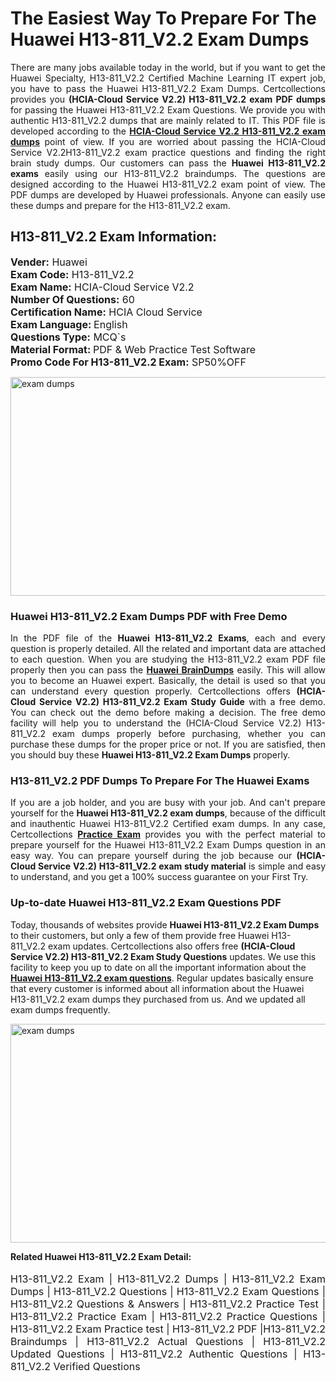 <h1>The Easiest Way To Prepare For The Huawei H13-811_V2.2 Exam Dumps</h1> <p style="text-align:justify">There are many jobs available today in the world, but if you want to get the Huawei Specialty, H13-811_V2.2 Certified Machine Learning IT expert job, you have to pass the Huawei H13-811_V2.2 Exam Dumps. Certcollections provides you <strong>(HCIA-Cloud Service V2.2) H13-811_V2.2 exam PDF dumps</strong> for passing the Huawei H13-811_V2.2 Exam Questions. We provide you with authentic H13-811_V2.2 dumps that are mainly related to IT. This PDF file is developed according to the <a href="https://www.certsofficial.com/huawei/h13-811_v2.2-questions"><strong>HCIA-Cloud Service V2.2 H13-811_V2.2 exam dumps</strong></a> point of view. If you are worried about passing the HCIA-Cloud Service V2.2H13-811_V2.2 exam practice questions and finding the right brain study dumps. Our customers can pass the <strong>Huawei H13-811_V2.2 exams </strong>easily using our H13-811_V2.2 braindumps. The questions are designed according to the Huawei H13-811_V2.2 exam point of view. The PDF dumps are developed by Huawei professionals. Anyone can easily use these dumps and prepare for the H13-811_V2.2 exam.</p> <h2><strong>H13-811_V2.2 Exam Information:</strong></h2> <p><span style="font-size:16px"><strong>Vender:</strong> Huawei<br /> <strong>Exam Code:</strong> H13-811_V2.2<br /> <strong>Exam Name:</strong> HCIA-Cloud Service V2.2<br /> <strong>Number Of Questions:</strong> 60<br /> <strong>Certification Name:</strong> HCIA Cloud Service<br /> <strong>Exam Language: </strong>English<br /> <strong>Questions Type:</strong> MCQ`s<br /> <strong>Material Format: </strong>PDF & Web Practice Test Software<br /> <strong>Promo Code For H13-811_V2.2 Exam:</strong> SP50%OFF</span></p> <p><a href="https://www.certsofficial.com/huawei/h13-811_v2.2-questions" rel="no-follow"><img alt="exam dumps" src="https://www.certcollections.com/uploads/content/certsofficial.jpg" style="height:350px; width:750px" /></a></p> <h3><strong>Huawei H13-811_V2.2 Exam Dumps PDF with Free Demo</strong></h3> <p style="text-align:justify">In the PDF file of the <strong>Huawei H13-811_V2.2 Exams</strong>, each and every question is properly detailed. All the related and important data are attached to each question. When you are studying the H13-811_V2.2 exam PDF file properly then you can pass the <a href="https://www.certsofficial.com/huawei-dumps"><strong>Huawei BrainDumps</strong></a> easily. This will allow you to become an Huawei expert. Basically, the detail is used so that you can understand every question properly. Certcollections offers <strong>(HCIA-Cloud Service V2.2) H13-811_V2.2 Exam Study Guide</strong> with a free demo. You can check out the demo before making a decision. The free demo facility will help you to understand the (HCIA-Cloud Service V2.2) H13-811_V2.2 exam dumps properly before purchasing, whether you can purchase these dumps for the proper price or not. If you are satisfied, then you should buy these <strong>Huawei H13-811_V2.2 Exam Dumps</strong> properly.</p> <h3><strong>H13-811_V2.2 PDF Dumps To Prepare For The Huawei Exams</strong></h3> <p style="text-align:justify">If you are a job holder, and you are busy with your job. And can't prepare yourself for the <strong>Huawei H13-811_V2.2 exam dumps</strong>, because of the difficult and inauthentic Huawei H13-811_V2.2 Certified exam dumps. In any case, Certcollections <strong><a href="https://www.certsofficial.com/">Practice Exam</a></strong> provides you with the perfect material to prepare yourself for the Huawei H13-811_V2.2 Exam Dumps question in an easy way. You can prepare yourself during the job because our <strong>(HCIA-Cloud Service V2.2) H13-811_V2.2 exam study material</strong> is simple and easy to understand, and you get a 100% success guarantee on your First Try.</p> <h3><strong>Up-to-date Huawei H13-811_V2.2 Exam Questions PDF</strong></h3> <p>Today, thousands of websites provide <strong>Huawei H13-811_V2.2 Exam Dumps</strong> to their customers, but only a few of them provide free Huawei H13-811_V2.2 exam updates. Certcollections also offers free <strong>(HCIA-Cloud Service V2.2) H13-811_V2.2 Exam Study Questions</strong> updates. We use this facility to keep you up to date on all the important information about the <a href="https://www.certsofficial.com/huawei/h13-811_v2.2-questions"><strong>Huawei H13-811_V2.2 exam questions</strong></a>. Regular updates basically ensure that every customer is informed about all information about the Huawei H13-811_V2.2 exam dumps they purchased from us. And we updated all exam dumps frequently.</p> <p><a href="https://www.certsofficial.com/huawei/h13-811_v2.2-questions"><img alt="exam dumps " src="https://www.certcollections.com/uploads/content/certsofficial2.jpg" style="height:350px; width:750px" /></a></p> <p style="text-align:justify"><span style="font-size:14px"><strong>Related Huawei H13-811_V2.2 Exam Detail:</strong></span><br /> <br /> <span style="font-size:16px">H13-811_V2.2 Exam | H13-811_V2.2 Dumps | H13-811_V2.2 Exam Dumps | H13-811_V2.2 Questions | H13-811_V2.2 Exam Questions | H13-811_V2.2 Questions & Answers | H13-811_V2.2 Practice Test | H13-811_V2.2 Practice Exam | H13-811_V2.2 Practice Questions | H13-811_V2.2 Exam Practice test | H13-811_V2.2 PDF |H13-811_V2.2 Braindumps | H13-811_V2.2 Actual Questions | H13-811_V2.2 Updated Questions | H13-811_V2.2 Authentic Questions | H13-811_V2.2 Verified Questions</span></p>
